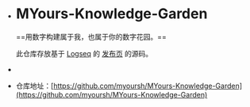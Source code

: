 - # MYours-Knowledge-Garden
  
  ==用数字构建属于我，也属于你的数字花园。==
  
  此仓库存放基于 [Logseq](logseq.com) 的 [发布页](https://myoursh.vercel.app/) 的源码。
-
- 仓库地址：[https://github.com/myoursh/MYours-Knowledge-Garden](https://github.com/myoursh/MYours-Knowledge-Garden)